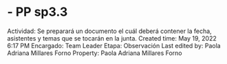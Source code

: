 # - PP sp3.3

Actividad: Se preparará un documento el cuál deberá contener la fecha, asistentes y temas que se tocarán en la junta.
Created time: May 19, 2022 6:17 PM
Encargado: Team Leader
Etapa: Observación
Last edited by: Paola Adriana Millares Forno
Property: Paola Adriana Millares Forno
